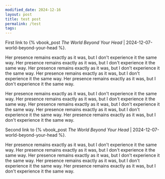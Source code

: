 ```yaml
---
modified_date: 2024-12-16
layout: post
title: test post
permalink: /test
tags:
---
```


First link to {% vbook_post _The World Beyond Your Head_ | 2024-12-07-world-beyond-your-head %}.
<!--more-->

Her presence remains exactly as it was, but I don't experience it the same way.
Her presence remains exactly as it was, but I don't experience it the same way.
Her presence remains exactly as it was, but I don't experience it the same way.
Her presence remains exactly as it was, but I don't experience it the same way.
Her presence remains exactly as it was, but I don't experience it the same way.

Her presence remains exactly as it was, but I don't experience it the same way.
Her presence remains exactly as it was, but I don't experience it the same way.
Her presence remains exactly as it was, but I don't experience it the same way.
Her presence remains exactly as it was, but I don't experience it the same way.
Her presence remains exactly as it was, but I don't experience it the same way.

Second link to {% vbook_post _The World Beyond Your Head_ | 2024-12-07-world-beyond-your-head %}.

Her presence remains exactly as it was, but I don't experience it the same way.
Her presence remains exactly as it was, but I don't experience it the same way.
Her presence remains exactly as it was, but I don't experience it the same way.
Her presence remains exactly as it was, but I don't experience it the same way.
Her presence remains exactly as it was, but I don't experience it the same way.